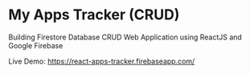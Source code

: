 # My Apps Tracker (CRUD) 
Building Firestore Database CRUD Web Application using ReactJS and Google Firebase

Live Demo: https://react-apps-tracker.firebaseapp.com/
